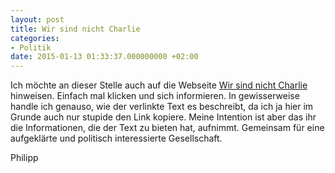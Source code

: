 ```yaml
---
layout: post
title: Wir sind nicht Charlie
categories:
- Politik
date: 2015-01-13 01:33:37.000000000 +02:00
---
```


Ich möchte an dieser Stelle auch auf die Webseite [Wir sind nicht Charlie](http://horsthundbrodt.com/wirsindnichtcharlie/) hinweisen. Einfach mal klicken und sich informieren. In gewisserweise handle ich genauso, wie der verlinkte Text es beschreibt, da ich ja hier im Grunde auch nur stupide den Link kopiere. Meine Intention ist aber das ihr die Informationen, die der Text zu bieten hat, aufnimmt. Gemeinsam für eine aufgeklärte und politisch interessierte Gesellschaft.

Philipp
